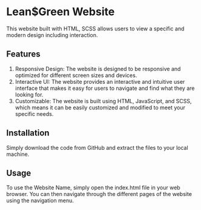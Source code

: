 # Lean$Green Website

This website built with HTML, SCSS  allows users to view a specific and modern design including interaction.

## Features



1. Responsive Design: The website is designed to be responsive and optimized for different screen sizes and devices.
2. Interactive UI: The website provides an interactive and intuitive user interface that makes it easy for users to navigate and find what they are looking for.
3. Customizable: The website is built using HTML, JavaScript, and SCSS, which means it can be easily customized and modified to meet your specific needs.


## Installation

Simply download the code from GitHub and extract the files to your local machine.

## Usage

To use the Website Name, simply open the index.html file in your web browser.
You can then navigate through the different pages of the website using the navigation menu.



